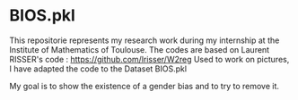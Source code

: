 # BIOS.pkl
This repositorie represents my research work during my internship at the Institute of Mathematics of Toulouse.
The codes are based on Laurent RISSER's code :
https://github.com/lrisser/W2reg 
Used to work on pictures, I have adapted the code to the Dataset BIOS.pkl

My goal is to show the existence of a gender bias and to try to remove it. 

